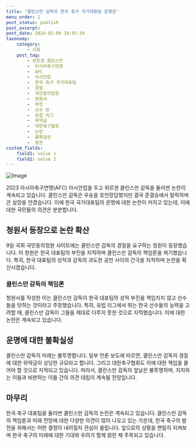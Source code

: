 ```yaml
---
title: '클린스만 감독의 한국 축구 국가대표팀 운명은'
menu_order: 1
post_status: publish
post_excerpt: 
post_date: 2024-02-09 19:45:34
taxonomy:
    category:
        - 사회
    post_tag:
        - 위르겐 클린스만
        -  아시아축구연맹
        -  AFC
        -  아시안컵
        -  한국 축구 국가대표팀
        -  경질
        -  국민동의청원
        -  청원서
        -  부진
        -  선수 탓
        -  유럽 리그
        -  위약금
        -  대한축구협회
        -  논란
        -  불확실성
        -  발전
custom_fields:
    field1: value 1
    field2: value 2
---
```


![Image](https://imgnews.pstatic.net/image/005/2024/02/09/2024020915500337946_1707461403_0019151338_20240209155301537.jpg?type=w647)

2023 아시아축구연맹(AFC) 아시안컵을 두고 위르겐 클린스만 감독을 둘러싼 논란이 계속되고 있습니다. 클린스만 감독은 우승을 호언장담했지만 결국 준결승에서 탈락하며 큰 실망을 안겼습니다. 이에 한국 국가대표팀의 운명에 대한 논란이 커지고 있는데, 이에 대한 국민들의 의견은 분분합니다.
## 청원서 등장으로 논란 확산
9일 국회 국민동의청원 사이트에는 클린스만 감독의 경질을 요구하는 청원이 등장했습니다. 이 청원은 한국 대표팀의 부진을 지적하며 클린스만 감독의 책임론을 제기했습니다. 특히, 한국 대표팀의 성적과 감독의 과도한 공언 사이의 간극을 지적하며 논란을 확산시켰습니다.
### 클린스만 감독의 책임론
청원서를 작성한 이는 클린스만 감독이 한국 대표팀의 성적 부진을 책임지지 않고 선수들을 탓하는 것이라고 주장했습니다. 특히, 유럽 리그에서 뛰는 한국 선수들의 능력을 고려할 때, 클린스만 감독이 그들을 제대로 다루지 못한 것으로 지적했습니다. 이에 대한 논란은 계속되고 있습니다.
## 운명에 대한 불확실성
클린스만 감독의 미래는 불투명합니다. 일부 언론 보도에 따르면, 클린스만 감독의 경질에 대한 위약금이 상당한 규모라고 합니다. 그리고 대한축구협회도 이에 대한 책임을 물어야 할 것으로 지적되고 있습니다. 따라서, 클린스만 감독의 앞날은 불투명하며, 지지하는 이들과 비판하는 이들 간의 의견 대립이 계속될 전망입니다.
## 마무리
한국 축구 대표팀을 둘러싼 클린스만 감독의 논란은 계속되고 있습니다. 클린스만 감독의 책임론과 미래 전망에 대한 다양한 의견이 많이 나오고 있는 가운데, 한국 축구의 발전을 위해서는 어떤 결정이 내려질지 관심이 쏠립니다. 앞으로의 상황을 면밀히 지켜보며 한국 축구의 미래에 대한 기대와 우려가 함께 얽힌 채 주목되고 있습니다.
